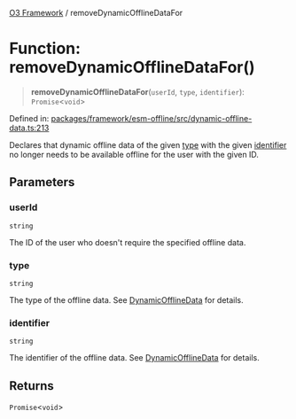 [O3 Framework](../API.md) / removeDynamicOfflineDataFor

# Function: removeDynamicOfflineDataFor()

> **removeDynamicOfflineDataFor**(`userId`, `type`, `identifier`): `Promise`\<`void`\>

Defined in: [packages/framework/esm-offline/src/dynamic-offline-data.ts:213](https://github.com/UjjawalPrabhat/openmrs-esm-core/blob/main/packages/framework/esm-offline/src/dynamic-offline-data.ts#L213)

Declares that dynamic offline data of the given [type](#removedynamicofflinedatafor) with the given [identifier](#removedynamicofflinedatafor)
no longer needs to be available offline for the user with the given ID.

## Parameters

### userId

`string`

The ID of the user who doesn't require the specified offline data.

### type

`string`

The type of the offline data. See [DynamicOfflineData](../interfaces/DynamicOfflineData.md) for details.

### identifier

`string`

The identifier of the offline data. See [DynamicOfflineData](../interfaces/DynamicOfflineData.md) for details.

## Returns

`Promise`\<`void`\>
